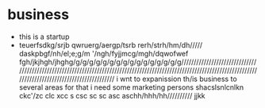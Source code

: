 # business
* this is a startup
* teuerfsdkg/srjb
qwruerg/aergp/tsrb
rerh/strh/hm/dh/////
daskpbgf/nh/el;e;g/m
'/ngh/fyjjmcg/mgh/dqwofwef
fgh/jkjhgh/jhghg/g/g/g/g/g/g/g/g/g/g/g/g/g/g/g/g///////////////////////////////////////////////////////////////////////////////////////////////////////////////////////////////////////////////////////////////////
i wnt to expanission th/is business to several areas for that i need some marketing persons
 shacslsnlcnlkn
ckc'/zc
clc
xcc
s
csc
sc
sc
asc
aschh/hhh/hh//////////
jjkk
